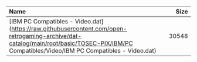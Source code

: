 |Name|Size|
|:---|---:|
|[IBM PC Compatibles - Video.dat](https://raw.githubusercontent.com/open-retrogaming-archive/dat-catalog/main/root/basic/TOSEC-PIX/IBM/PC Compatibles/Video/IBM PC Compatibles - Video.dat)|30548|
